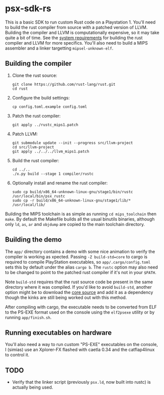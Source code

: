 # psx-sdk-rs

This is a basic SDK to run custom Rust code on a Playstation 1. You'll need to
build the rust compiler from source with a patched version of LLVM. Building the
compiler and LLVM is computationally expensive, so it may take quite a bit of
time. See the [system requirements](https://rustc-dev-guide.rust-lang.org/getting-started.html#system-requirements)
for building the rust compiler and LLVM for more specifics. You'll also need to
build a MIPS assembler and a linker targetting `mipsel-unknown-elf`.

## Building the compiler

1. Clone the rust source:

    ```
    git clone https://github.com/rust-lang/rust.git
    cd rust
    ```

2. Configure the build settings:

    ```
    cp config.toml.example config.toml
    ```

3. Patch the rust compiler:

    ```
    git apply ../rustc_mips1.patch
    ```

4. Patch LLVM:

    ```
    git submodule update --init --progress src/llvm-project
    cd src/llvm-project
    git apply ../../../llvm_mips1.patch
    ```

5. Build the rust compiler:

    ```
    cd ../..
    ./x.py build --stage 1 compiler/rustc
    ```

6. Optionally install and rename the rust compiler:

    ```
    sudo cp build/x86_64-unknown-linux-gnu/stage1/bin/rustc /usr/local/bin/psx_rustc
    sudo cp -r build/x86_64-unknown-linux-gnu/stage1/lib/* /usr/local/lib/
    ```

Building the MIPS toolchain is as simple as running `cd mips_toolchain` then
`make`. By default the Makefile builds all the usual binutils binaries, although
only `ld`, `as`, `ar` and `objdump` are copied to the main toolchain directory.

## Building the demo
The `app/` directory contains a demo with some nice animation to verify the
compiler is working as xpected. Passing `-Z build-std=core` to cargo is required
to compile PlayStation executables, so `app/.cargo/config.toml` sets this by
default under the alias `cargo b`. The `rustc` option may also need to be
changed to point to the patched rust compiler if it's not in your `$PATH`.

Note `build-std` requires that the rust source code be present in the same
directory where it was compiled. If you'd like to avoid `build-std`, another
option might be to download the [core
source](https://docs.rs/rust-libcore/0.0.3/core/) and add it as a dependency
though the kinks are still being worked out with this method.

After compiling with cargo, the executable needs to be converted from ELF to the
PS-EXE format used on the console using the `elf2psexe` utility or by running
`app/finish.sh`.

## Running executables on hardware

You'll also need a way to run custom "PS-EXE" executables on the
console, I (simias) use an Xplorer-FX flashed with caetla 0.34 and the
catflap4linux to control it.

## TODO

 - Verify that the linker script (previously `psx.ld`, now built into rustc) is
   actually being used.

